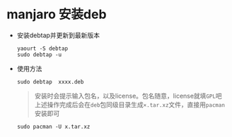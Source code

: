 # manjaro 安装deb

+ 安装debtap并更新到最新版本

  ```
  yaourt -S debtap
  sudo debtap -u
  ```

  

+ 使用方法

  ```
  sudo debtap  xxxx.deb
  ```

  > 安装时会提示输入包名，以及license。包名随意，license就填`GPL`吧
  > 上述操作完成后会在`deb`包同级目录生成`×.tar.xz`文件，直接用`pacman`安装即可

  ```
  sudo pacman -U x.tar.xz
  ```

  

